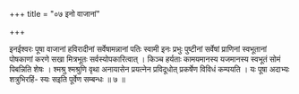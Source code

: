 +++
title = "०७ इनो वाजानां"

+++

इनईश्वरः पूषा वाजानां हविरादीनां सर्वेषामन्नानां पतिः स्वामी इनः प्रभुः पुष्टीनां सर्वेषां प्राणिनां स्वभूतानां पोषकाणां करणे सखा मित्रभूतः सर्वस्योपकारित्वात् । किञ्च हर्यताः कामयमानस्य यजमानस्य स्वभूतं सोमं पिबन्निति शेषः । श्मश्रु श्मश्रुणि वृथा अनायासेन प्रयत्नेन प्रविदूधोत् प्रकर्षेण विविधं कम्पयति । यः पूषा अदाभ्यः शत्रुभिरहिं- स्यः सइति पूर्वेण सम्बन्धः ॥ ७ ॥